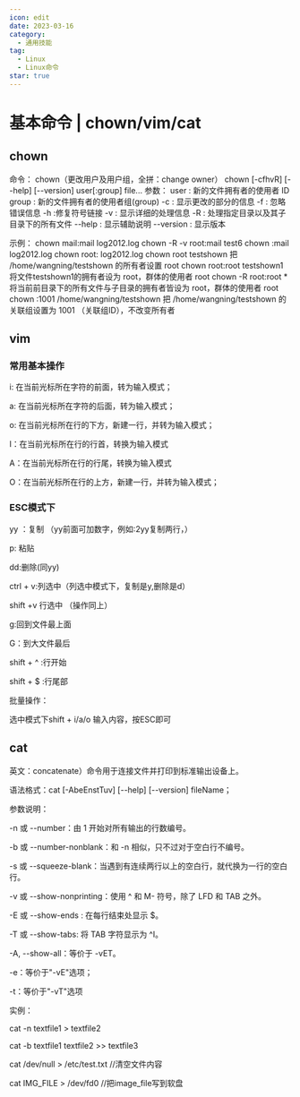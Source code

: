 ```yaml
---
icon: edit
date: 2023-03-16
category:
  - 通用技能
tag:
  - Linux
  - Linux命令
star: true
---
```


# 基本命令 | chown/vim/cat 


## chown

命令：
chown（更改用户及用户组，全拼：change owner）
chown [-cfhvR] [--help] [--version] user[:group] file...
参数：
user : 新的文件拥有者的使用者 ID
group : 新的文件拥有者的使用者组(group)
-c : 显示更改的部分的信息
-f : 忽略错误信息
-h :修复符号链接
-v : 显示详细的处理信息
-R : 处理指定目录以及其子目录下的所有文件
--help : 显示辅助说明
--version : 显示版本

示例：
chown mail:mail log2012.log
chown -R -v root:mail test6
chown :mail log2012.log
chown root: log2012.log
chown root testshown 把 /home/wangning/testshown 的所有者设置 root
chown root:root testshown1  将文件testshown1的拥有者设为 root，群体的使用者 root
chown -R root:root *  将当前前目录下的所有文件与子目录的拥有者皆设为 root，群体的使用者 root
chown :1001 /home/wangning/testshown 把 /home/wangning/testshown 的关联组设置为 1001 （关联组ID），不改变所有者

## vim 

### 常用基本操作
i: 在当前光标所在字符的前面，转为输入模式；    

a: 在当前光标所在字符的后面，转为输入模式；    

o: 在当前光标所在行的下方，新建一行，并转为输入模式；   

 I：在当前光标所在行的行首，转换为输入模式    

A：在当前光标所在行的行尾，转换为输入模式    

O：在当前光标所在行的上方，新建一行，并转为输入模式；

### ESC模式下

yy ：复制 （yy前面可加数字，例如:2yy复制两行，）

p: 粘贴

dd:删除(同yy)

ctrl + v:列选中（列选中模式下，复制是y,删除是d）

shift +v 行选中 （操作同上）

g:回到文件最上面

G：到大文件最后

shift + ^ :行开始

shift + $ :行尾部

批量操作：

选中模式下shift + i/a/o 输入内容，按ESC即可

## cat 

英文：concatenate）命令用于连接文件并打印到标准输出设备上。

语法格式：cat [-AbeEnstTuv] [--help] [--version] fileName；

参数说明：

-n 或 --number：由 1 开始对所有输出的行数编号。

-b 或 --number-nonblank：和 -n 相似，只不过对于空白行不编号。

-s 或 --squeeze-blank：当遇到有连续两行以上的空白行，就代换为一行的空白行。

-v 或 --show-nonprinting：使用 ^ 和 M- 符号，除了 LFD 和 TAB 之外。

-E 或 --show-ends : 在每行结束处显示 $。

-T 或 --show-tabs: 将 TAB 字符显示为 ^I。

-A, --show-all：等价于 -vET。

-e：等价于"-vE"选项；

-t：等价于"-vT"选项

实例：

cat -n textfile1 > textfile2

cat -b textfile1 textfile2 >> textfile3

cat /dev/null > /etc/test.txt      //清空文件内容

cat IMG_FILE > /dev/fd0         //把image_file写到软盘